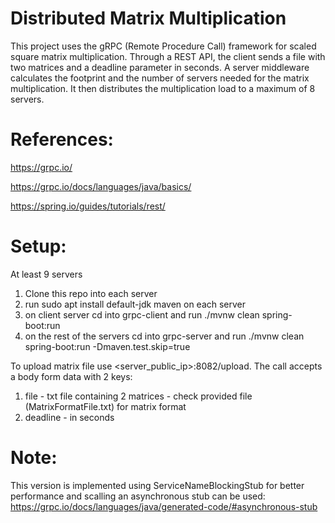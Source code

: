 # Distributed Matrix Multiplication
This project uses the gRPC (Remote Procedure Call) framework for scaled square matrix multiplication. Through a REST API, the client sends a file with two matrices and a deadline parameter in seconds. A server middleware calculates the footprint and the number of servers needed for the matrix multiplication. It then distributes the multiplication load to a maximum of 8 servers.

# References:
https://grpc.io/

https://grpc.io/docs/languages/java/basics/

https://spring.io/guides/tutorials/rest/

# Setup:
At least 9 servers

1. Clone this repo into each server
2. run sudo apt install default-jdk maven on each server
3. on client server cd into grpc-client and run ./mvnw clean spring-boot:run
4. on the rest of the servers cd into grpc-server and run ./mvnw clean spring-boot:run -Dmaven.test.skip=true

To upload matrix file use <server_public_ip>:8082/upload. The call accepts a body form data with 2 keys:

1. file - txt file containing 2 matrices - check provided file (MatrixFormatFile.txt) for matrix format
2. deadline - in seconds

# Note:
This version is implemented using ServiceNameBlockingStub for better performance and scalling an asynchronous stub can be used: https://grpc.io/docs/languages/java/generated-code/#asynchronous-stub
